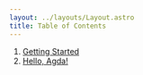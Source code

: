 ```yaml
---
layout: ../layouts/Layout.astro
title: Table of Contents
---
```


1. [Getting Started](./README)
2. [Hello, Agda!](./hello)
